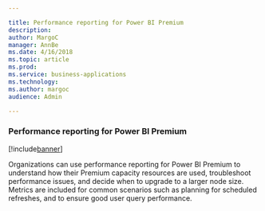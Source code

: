 ```yaml
---

title: Performance reporting for Power BI Premium
description: 
author: MargoC
manager: AnnBe
ms.date: 4/16/2018
ms.topic: article
ms.prod: 
ms.service: business-applications
ms.technology: 
ms.author: margoc
audience: Admin

---
```

### Performance reporting for Power BI Premium

[!include[banner](../../includes/banner.md)]




Organizations can use performance reporting for Power BI Premium to understand
how their Premium capacity resources are used, troubleshoot performance issues,
and decide when to upgrade to a larger node size. Metrics are included for
common scenarios such as planning for scheduled refreshes, and to ensure good
user query performance.


